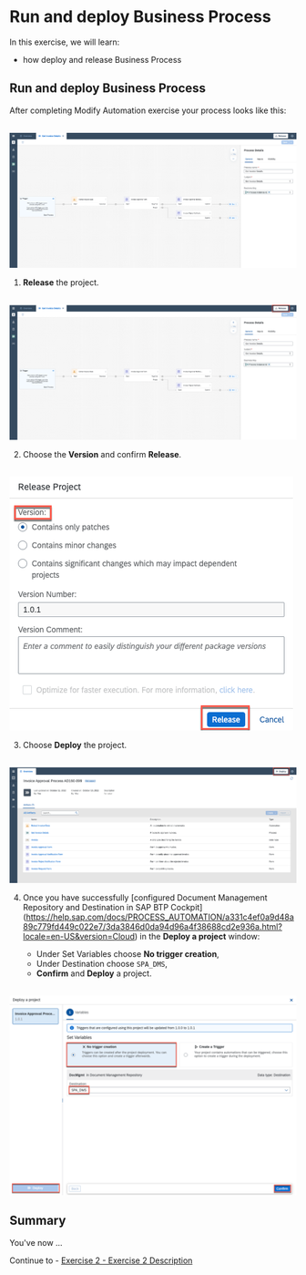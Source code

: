 # Run and deploy Business Process

In this exercise, we will learn:
- how deploy and release Business Process

## Run and deploy Business Process

After completing Modify Automation exercise your process looks like this:

<br>![](/exercises/Run-release-deploy/images/301.png)

1. **Release** the project.

<br>![](/exercises/Run-release-deploy/images/302.png)

2. Choose the **Version** and confirm **Release**.

<br>![](/exercises/Run-release-deploy/images/303.png)

3. Choose **Deploy** the project.

<br>![](/exercises/Run-release-deploy/images/304.png)


4. Once you have successfully [configured Document Management Repository and Destination in SAP BTP Cockpit] (https://help.sap.com/docs/PROCESS_AUTOMATION/a331c4ef0a9d48a89c779fd449c022e7/3da3846d0da94d96a4f38688cd2e936a.html?locale=en-US&version=Cloud) in the **Deploy a project** window:

    - Under Set Variables choose **No trigger creation**,
    - Under Destination choose `SPA_DMS`,
    - **Confirm** and **Deploy** a project.

<br>![](/exercises/Run-release-deploy/images/305.png)

## Summary

You've now ...

Continue to - [Exercise 2 - Exercise 2 Description](../ex2/README.md)
